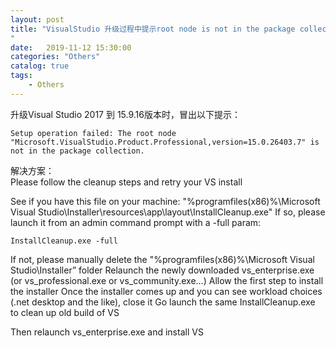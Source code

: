 ```yaml
---                
layout: post                
title: "VisualStudio 升级过程中提示root node is not in the package collection.
" 
date:   2019-11-12 15:30:00                 
categories: "Others"                
catalog: true                
tags:                 
    - Others                
---      
```


升级Visual Studio 2017 到 15.9.16版本时，冒出以下提示：  

    Setup operation failed: The root node "Microsoft.VisualStudio.Product.Professional,version=15.0.26403.7" is not in the package collection.

解决方案：  
Please follow the cleanup steps and retry your VS install

See if you have this file on your machine: "%programfiles(x86)%\Microsoft Visual Studio\Installer\resources\app\layout\InstallCleanup.exe"
If so, please launch it from an admin command prompt with a -full param:

    InstallCleanup.exe -full

If not, please manually delete the "%programfiles(x86)%\Microsoft Visual Studio\Installer” folder
Relaunch the newly downloaded vs_enterprise.exe (or vs_professional.exe or vs_community.exe…)
Allow the first step to install the installer
Once the installer comes up and you can see workload choices (.net desktop and the like), close it
Go launch the same InstallCleanup.exe to clean up old build of VS

Then relaunch vs_enterprise.exe and install VS
